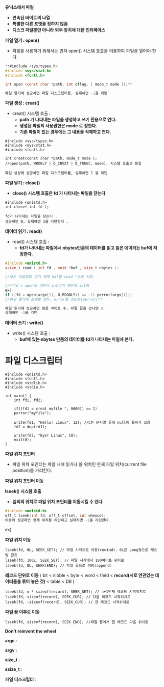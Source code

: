 **유닉스에서 파일**

- **연속된 바이트의 나열**
- **특별한 다른 포맷을 정하지 않음**
- **디스크 파일뿐만 아니라 외부 장치에 대한 인터페이스**


**파일 열기 : open()**

- 파일을 사용하기 위해서는 먼저 open() 시스템 호출을 이용하여 파일을 열어야 한다.

```c
**#include <sys/types.h>
#include <sys/stat.h>
#include <fcntl.h>

int open (const char *path, int oflag, [ mode_t mode ]);**

파일 열기에 성공하면 파일 디스크립터를, 실패하면 -1을 리턴
```


**파일 생성 : creat()**

- creat() 시스템 호출 :
    - **path 가 나타내는 파일을 생성하고 쓰기 전용으로 연다.**
    - **생성된 파일의 사용권한은 mode 로 정한다.**
    - **기존 파일이 있는 경우에는 그 내용을 삭제하고 연다.**

```
#include <sys/types.h>
#include <sys/stat.h>
#include <fcntl.h>

int creat(const char *path, mode_t mode );
//open(path, WRONLY | O_CREAT | O_TRUNC, mode); 시스템 호출과 동일

파일 생성에 성공하면 파일 디스크립터를, 실패하면 1 을 리턴
```


**파일 닫기 : close()**

- **close() 시스템 호출은 fd 가 나타내는 파일을 닫는다**.

```
#include <unistd.h>
int close( int fd );

fd가 나타내는 파일을 닫는다 .
성공하면 0, 실패하면 1을 리턴한다 .
```


**데이터 읽기 : read()**

- read() 시스템 호출 :
    - **fd가 나타내는 파일에서 nbytes만큼의 데이터를 읽고 읽은 데이터는 buf에 저장한다.**

```c
#include <unistd.h>
ssize_t read ( int fd , void *buf , size_t nbytes );

//모든 자료형을 받기 위해 buf를 void *으로 사용.

//**fd = open의 리턴이 int이기 때문에 int형
ex)
if ((fd = open(argv[1], O_RDONLY)) == -1) perror(argv[1]);
//파일 열기에 실패할 경우, error를 프린트(perror)**

파일 읽기에 성공하면 읽은 바이트 수, 파일 끝을 만나면 0,
실패하면 -1을 리턴
```


**데이터 쓰기 : write()**

- write() 시스템 호출 :
    - **buf에 있는 nbytes 만큼의 데이터를 fd가 나타내는 파일에 쓴다.**


# 파일 디스크립터
```
#include <unistd.h>
#include <fcntl.h>
#include <stdlib.h>
#include <stdio.h>

int main() {
	int fd1, fd2;
	
	if((fd1 = creat myfile ", 0600)) == 1)
	perror("myfile");
	
	write(fd1, "Hello! Linux", 12); //C는 문자열 끝에 null이 들어가 있음
	fd2 = dup(fd1);

	write(fd2, "Bye! Linux", 10);
	exit(0);
}
```


**파일 위치 포인터** 

- 파일 위치 포인터는 파일 내에 읽거나 쓸 위치인 현재 파일 위치(current file position)를
가리킨다.

**파일 위치 포인터 이동**

**lseek() 시스템 호출**

- **임의의 위치로 파일 위치 포인터를 이동시킬 수 있다.**

```c
#include <unistd.h>
off_t lseek(int fd, off_t offset, int whence);
이동에 성공하면 현재 위치를 리턴하고 실패하면 -1을 리턴한다.
```


ex)

**파일 위치 이동**
```
lseek(fd, 0L, SEEK_SET); // 파일 시작으로 이동(rewind). 0L은 Long형으로 캐스팅 한것
lseek(fd, 100L, SEEK_SET); // 파일 시작에서 100바이트 위치로
lseek(fd, 0L, SEEK)END); // 파일 끝으로 이동(append)
```

**레코드 단위로 이동** ( bit < nibble < byte < word < field < **record(서로 연관있는 데이터들을 묶어 놓은 것)** < table < DB )
```
lseek(fd, n * sizeof(record), SEEK_SET); // n+1번째 레코드 시작위치로
lseek(fd, sizeof(record), SEEK_CUR); // 다음 레코드 시작위치로
lseek(fd, -sizeof(record), SEEK_CUR); // 전 레코드 시작위치로
```

**파일 끝 이후로 이동**
```
lseek(fd, sizeof(record), SEEK_END); //파일 끝에서 한 레코드 다음 위치로
```






**Don't reinvent the wheel**


**argc** : 

**argv** :


**size_t** : 

**ssize_t** : 

**파일 디스크립터** : 
